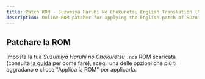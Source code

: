 ```yaml
---
title: Patch ROM - Suzumiya Haruhi No Chokuretsu English Translation (Nintendo DS)
description: Online ROM patcher for applying the English patch of Suzumiya Haruhi no Chokuretsu (The Series of Haruhi Suzumiya)
---
```


## Patchare la ROM

Imposta la tua _Suzumiya Haruhi no Chokuretsu_ `.nds` ROM scaricata (consulta [la guida](/it/chokuretsu/guide) per come fare), scegli una delle opzioni che più ti aggradano e clicca "Applica la ROM" per applicarla.